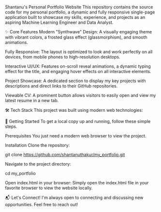 Shantanu's Personal Portfolio Website
This repository contains the source code for my personal portfolio, a dynamic and fully responsive single-page application built to showcase my skills, experience, and projects as an aspiring Machine Learning Engineer and Data Analyst.

✨ Core Features
Modern "Synthwave" Design: A visually engaging theme with vibrant colors, a frosted glass effect (glassmorphism), and smooth animations.

Fully Responsive: The layout is optimized to look and work perfectly on all devices, from mobile phones to high-resolution desktops.

Interactive UI/UX: Features on-scroll reveal animations, a dynamic typing effect for the title, and engaging hover effects on all interactive elements.

Project Showcase: A dedicated section to display my key projects with descriptions and direct links to their GitHub repositories.

Viewable CV: A prominent button allows visitors to easily open and view my latest resume in a new tab.

🛠️ Tech Stack
This project was built using modern web technologies:

🚀 Getting Started
To get a local copy up and running, follow these simple steps.

Prerequisites
You just need a modern web browser to view the project.

Installation
Clone the repository:

git clone https://github.com/shantanuthakur/my_portfolio.git

Navigate to the project directory:

cd my_portfolio

Open index.html in your browser:
Simply open the index.html file in your favorite browser to view the website locally.

📬 Let's Connect!
I'm always open to connecting and discussing new opportunities. Feel free to reach out!
